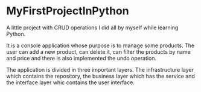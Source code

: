 # MyFirstProjectInPython
A little project with CRUD operations I did all by myself while learning Python.

It is a console application whose purpose is to manage some products.
The user can add a new product, can delete it, can filter the products by name and price and there is also implemented the undo operation.

The application is divided in three important layers. The infrastructure layer which contains the repository, the business layer which has the service and the interface
layer whic contains the user interface.

